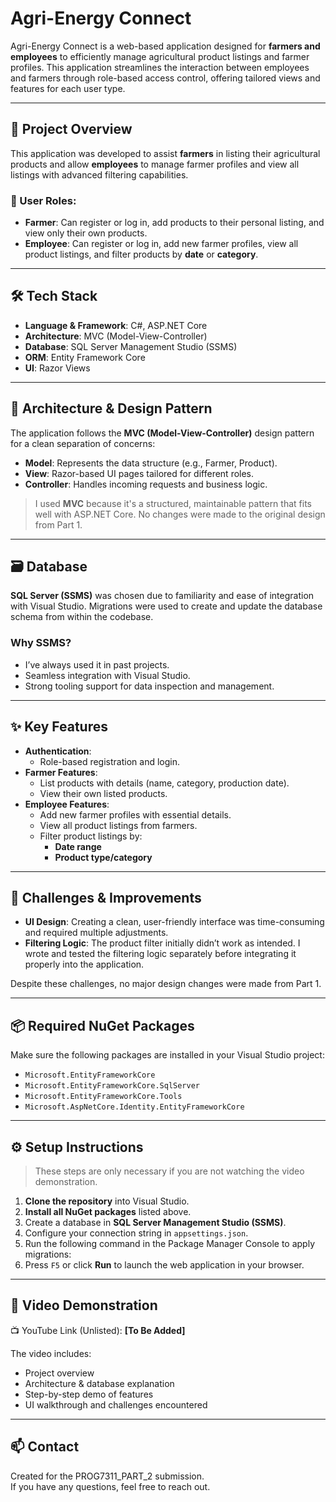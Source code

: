 # Agri-Energy Connect

Agri-Energy Connect is a web-based application designed for **farmers and employees** to efficiently manage agricultural product listings and farmer profiles. This application streamlines the interaction between employees and farmers through role-based access control, offering tailored views and features for each user type.

---

## 📌 Project Overview

This application was developed to assist **farmers** in listing their agricultural products and allow **employees** to manage farmer profiles and view all listings with advanced filtering capabilities.

### 👥 User Roles:
- **Farmer**: Can register or log in, add products to their personal listing, and view only their own products.
- **Employee**: Can register or log in, add new farmer profiles, view all product listings, and filter products by **date** or **category**.

---

## 🛠️ Tech Stack

- **Language & Framework**: C#, ASP.NET Core
- **Architecture**: MVC (Model-View-Controller)
- **Database**: SQL Server Management Studio (SSMS)
- **ORM**: Entity Framework Core
- **UI**: Razor Views

---

## 🧱 Architecture & Design Pattern

The application follows the **MVC (Model-View-Controller)** design pattern for a clean separation of concerns:

- **Model**: Represents the data structure (e.g., Farmer, Product).
- **View**: Razor-based UI pages tailored for different roles.
- **Controller**: Handles incoming requests and business logic.

> I used **MVC** because it's a structured, maintainable pattern that fits well with ASP.NET Core. No changes were made to the original design from Part 1.

---

## 🗃️ Database

**SQL Server (SSMS)** was chosen due to familiarity and ease of integration with Visual Studio. Migrations were used to create and update the database schema from within the codebase.

### Why SSMS?
- I’ve always used it in past projects.
- Seamless integration with Visual Studio.
- Strong tooling support for data inspection and management.

---

## ✨ Key Features

- **Authentication**:
  - Role-based registration and login.
- **Farmer Features**:
  - List products with details (name, category, production date).
  - View their own listed products.
- **Employee Features**:
  - Add new farmer profiles with essential details.
  - View all product listings from farmers.
  - Filter product listings by:
    - **Date range**
    - **Product type/category**

---

## 🎯 Challenges & Improvements

- **UI Design**: Creating a clean, user-friendly interface was time-consuming and required multiple adjustments.
- **Filtering Logic**: The product filter initially didn’t work as intended. I wrote and tested the filtering logic separately before integrating it properly into the application.

Despite these challenges, no major design changes were made from Part 1.

---

## 📦 Required NuGet Packages

Make sure the following packages are installed in your Visual Studio project:

- `Microsoft.EntityFrameworkCore`
- `Microsoft.EntityFrameworkCore.SqlServer`
- `Microsoft.EntityFrameworkCore.Tools`
- `Microsoft.AspNetCore.Identity.EntityFrameworkCore`

---

## ⚙️ Setup Instructions

> These steps are only necessary if you are not watching the video demonstration.

1. **Clone the repository** into Visual Studio.
2. **Install all NuGet packages** listed above.
3. Create a database in **SQL Server Management Studio (SSMS)**.
4. Configure your connection string in `appsettings.json`.
5. Run the following command in the Package Manager Console to apply migrations:
6. Press `F5` or click **Run** to launch the web application in your browser.

---

## 🎥 Video Demonstration

📺 YouTube Link (Unlisted): **[To Be Added]**

The video includes:
- Project overview
- Architecture & database explanation
- Step-by-step demo of features
- UI walkthrough and challenges encountered

---

## 📫 Contact

Created for the PROG7311_PART_2 submission.  
If you have any questions, feel free to reach out.

